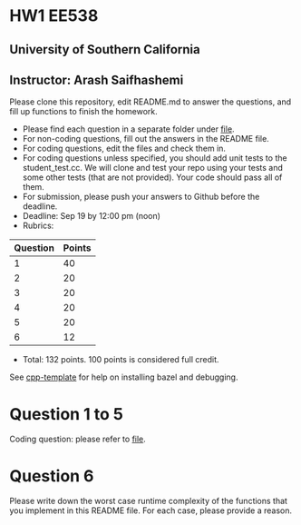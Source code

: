 
# HW1 EE538
## University of Southern California
## Instructor: Arash Saifhashemi

Please clone this repository, edit README.md to answer the questions, and fill up functions to finish the homework.

- Please find each question in a separate folder under [file](/file).
- For non-coding questions, fill out the answers in the README file.
- For coding questions, edit the files and check them in.
- For coding questions unless specified, you should add unit tests to the student_test.cc.
  We will clone and test your repo using your tests and some other tests (that are not provided). Your code should pass all of them.
- For submission, please push your answers to Github before the deadline.
- Deadline: Sep 19 by 12:00 pm (noon)
- Rubrics:
  
| Question | Points |
| -------- | ------ |
| 1        | 40     |
| 2        | 20     |
| 3        | 20     |
| 4        | 20     |
| 5        | 20     |
| 6        | 12     |

- Total: 132 points. 100 points is considered full credit.


See [cpp-template](https://github.com/ourarash/cpp-template) for help on installing bazel and debugging.

# Question 1 to 5
Coding question: please refer to [file](/file).

# Question 6
Please write down the worst case runtime complexity of the functions that you implement in this README file. 
For each case, please provide a reason.

